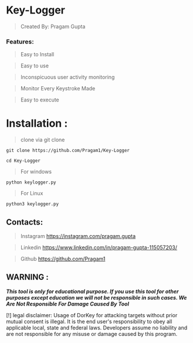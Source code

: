 # Key-Logger
>Created By: Pragam Gupta

### Features:
>Easy to Install

>Easy to use

>Inconspicuous user activity monitoring

>Monitor Every Keystroke Made

>Easy to execute

# Installation :
>clone via git clone


```
git clone https://github.com/Pragam1/Key-Logger
```
```
cd Key-Logger
```
>For windows
```
python keylogger.py
```

>For Linux
```
python3 keylogger.py
```
## Contacts:

>Instagram
https://instagram.com/pragam.gupta

>Linkedin
https://www.linkedin.com/in/pragam-gupta-115057203/

>Github
https://github.com/Pragam1

## WARNING : 
***This tool is only for educational purpose. If you use this tool for other purposes except education we will not be responsible in such cases. We Are Not Responsible For Damage Caused By Tool***

[!] legal disclaimer: Usage of DorKey for attacking targets without prior mutual consent is illegal. It is the end user's responsibility to obey all applicable local, state and federal laws. Developers assume no liability and are not responsible for any misuse or damage caused by this program.

